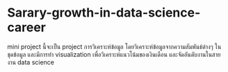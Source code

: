 # Sarary-growth-in-data-science-career
mini project นี้จะเป็น project การวิเคราะห์ข้อมูล โดยวิเคราะห์ข้อมูลจากความสัมพันธ์ต่างๆ ในชุดข้อมูล และมีการทำ visualization เพื่อวิเคราะห์แนวโน้มของเงินเดือน และจัดอันดับงานในสายงาน data science
